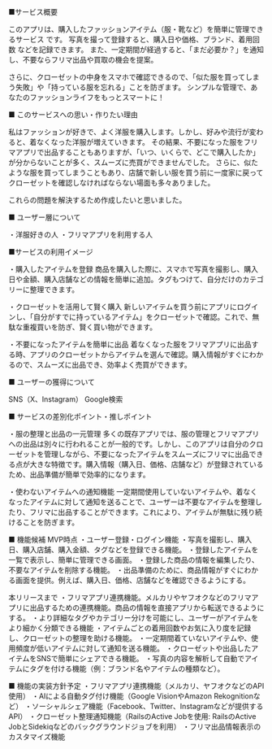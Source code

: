 ■サービス概要

このアプリは、購入したファッションアイテム（服・靴など）を簡単に管理できるサービス です。
写真を撮って登録すると、購入日や価格、ブランド、着用回数 などを記録できます。
また、一定期間が経過すると、「まだ必要か？」を通知 し、不要ならフリマ出品や買取の機会を提案。

さらに、クローゼットの中身をスマホで確認できるので、「似た服を買ってしまう失敗」や「持っている服を忘れる」ことを防ぎます。
シンプルな管理で、あなたのファッションライフをもっとスマートに！

■ このサービスへの思い・作りたい理由

私はファッションが好きで、よく洋服を購入します。しかし、好みや流行が変わると、着なくなった洋服が増えていきます。
その結果、不要になった服をフリマアプリで出品することもありますが、「いつ、いくらで、どこで購入したか」が分からないことが多く、スムーズに売買ができませんでした。
さらに、似たような服を買ってしまうこともあり、店舗で新しい服を買う前に一度家に戻ってクローゼットを確認しなければならない場面も多々ありました。

これらの問題を解決するため作成したいと思いました。

■ ユーザー層について

・洋服好きの人
・フリマアプリを利用する人

■サービスの利用イメージ

・購入したアイテムを登録
商品を購入した際に、スマホで写真を撮影し、購入日や金額、購入店舗などの情報を簡単に追加。タグもつけて、自分だけのカテゴリーに整理できます。

・クローゼットを活用して賢く購入
新しいアイテムを買う前にアプリにログインし、「自分がすでに持っているアイテム」をクローゼットで確認。これで、無駄な重複買いを防ぎ、賢く買い物ができます。

・不要になったアイテムを簡単に出品
着なくなった服をフリマアプリに出品する時、アプリのクローゼットからアイテムを選んで確認。購入情報がすぐにわかるので、スムーズに出品でき、効率よく売買ができます。

■ ユーザーの獲得について

SNS（X、Instagram）
Google検索

■ サービスの差別化ポイント・推しポイント

・服の整理と出品の一元管理
多くの既存アプリでは、服の管理とフリマアプリへの出品は別々に行われることが一般的です。しかし、このアプリは自分のクローゼットを管理しながら、不要になったアイテムをスムーズにフリマに出品できる点が大きな特徴です。購入情報（購入日、価格、店舗など）が登録されているため、出品準備が簡単で効率的になります。

・使わないアイテムへの通知機能
一定期間使用していないアイテムや、着なくなったアイテムに対して通知を送ることで、ユーザーは不要なアイテムを整理したり、フリマに出品することができます。これにより、アイテムが無駄に残り続けることを防ぎます。

■ 機能候補
MVP時点
・ユーザー登録・ログイン機能
・写真を撮影し、購入日、購入店舗、購入金額、タグなどを登録できる機能。
・登録したアイテムを一覧で表示し、簡単に管理できる画面。
・登録した商品の情報を編集したり、不要なアイテムを削除する機能。
・出品準備のために、商品情報がすぐにわかる画面を提供。例えば、購入日、価格、店舗などを確認できるようにする。

本リリースまで
・フリマアプリ連携機能。メルカリやヤフオクなどのフリマアプリに出品するための連携機能。商品の情報を直接アプリから転送できるようにする。
・より詳細なタグやカテゴリー分けを可能にし、ユーザーがアイテムをより細かく分類できる機能
・アイテムごとの着用回数やお気に入り度を記録し、クローゼットの整理を助ける機能。
・一定期間着ていないアイテムや、使用頻度が低いアイテムに対して通知を送る機能。
・クローゼットや出品したアイテムをSNSで簡単にシェアできる機能。
・写真の内容を解析して自動でアイテムにタグを付ける機能（例：ブランド名やアイテムの種類など）。

■ 機能の実装方針予定
・フリマアプリ連携機能（メルカリ、ヤフオクなどのAPI使用）
・AIによる自動タグ付け機能（Google VisionやAmazon Rekognitionなど）
・ソーシャルシェア機能（Facebook、Twitter、Instagramなどが提供するAPI）
・クローゼット整理通知機能（RailsのActive Jobを使用: RailsのActive JobとSidekiqなどのバックグラウンドジョブを利用）
・フリマ出品情報表示のカスタマイズ機能
